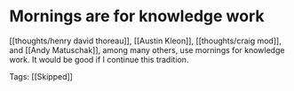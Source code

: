 # Mornings are for knowledge work

[[thoughts/henry david thoreau]], [[Austin Kleon]], [[thoughts/craig mod]], and [[Andy Matuschak]], among many others, use mornings for knowledge work. It would be good if I continue this tradition.

Tags: [[Skipped]]

